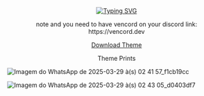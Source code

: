 <div align="center">
  <a href="https://git.io/typing-svg"><img src="https://readme-typing-svg.herokuapp.com?font=Fira+Code&weight=900&size=30&duration=1&pause=1000&color=F70000&vCenter=true&width=357&height=30&lines=NightFall+Gaming+Theme" alt="Typing SVG" /></a>
</div>

<p align="center">note and you need to have vencord on your discord link: https://vencord.dev 

<div align="center">
  <a href="https://download937.mediafire.com/otpvcc8fuhpgeD1cBCBpZ5OsB_BttMiMXSNXETNiycByrEQ-5W7GhOUNielk9sjrzagNGuL9OW_IxfBk632m3xNj1B7GQ_zTb7kJVc0es831gB-NHNTAq-es08xD8SHROpEdmQ5oMJQAMZgmJ5ZfLtTxwqJ1PCw_7P2lvyyb8-XzfKw/3dfe5w9ypil1dkj/nightfall.theme.css">Download Theme</a>
  
  Theme Prints
</div>

![Imagem do WhatsApp de 2025-03-29 à(s) 02 41 57_f1cb19cc](https://github.com/user-attachments/assets/ee614ef4-f37c-49c6-ae2f-68f94247ae44)

![Imagem do WhatsApp de 2025-03-29 à(s) 02 43 05_d0403df7](https://github.com/user-attachments/assets/b039bea8-f9c3-46d7-86de-9841ead63cb3)

